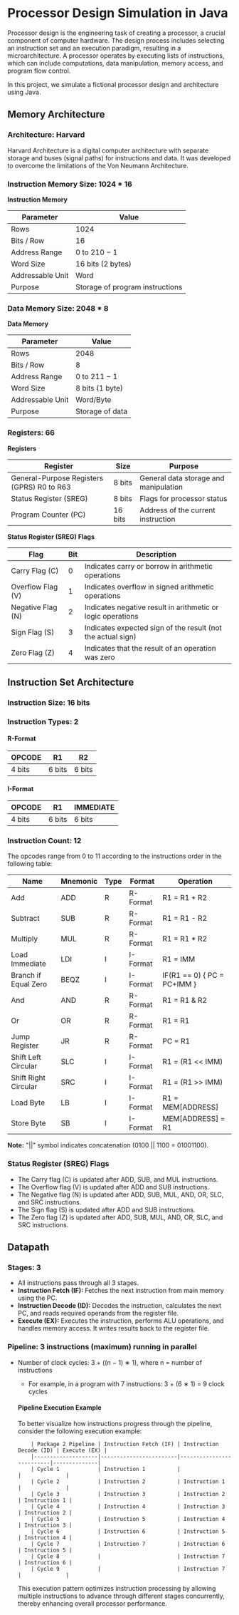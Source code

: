 # Processor Design Simulation in Java


Processor design is the engineering task of creating a processor, a crucial component of computer hardware. The design process includes selecting an instruction set and an execution paradigm, resulting in a microarchitecture. A processor operates by executing lists of instructions, which can include computations, data manipulation, memory access, and program flow control.

In this project, we simulate a fictional processor design and architecture using Java.

## Memory Architecture

### Architecture: Harvard

Harvard Architecture is a digital computer architecture with separate storage and buses (signal paths) for instructions and data. It was developed to overcome the limitations of the Von Neumann Architecture.

### Instruction Memory Size: 1024 * 16

**Instruction Memory**

| Parameter                | Value           |
|--------------------------|-----------------|
| Rows                     | 1024            |
| Bits / Row               | 16              |
| Address Range            | 0 to 210 − 1    |
| Word Size                | 16 bits (2 bytes) |
| Addressable Unit         | Word            |
| Purpose                  | Storage of program instructions |

### Data Memory Size: 2048 * 8

**Data Memory**

| Parameter                | Value           |
|--------------------------|-----------------|
| Rows                     | 2048            |
| Bits / Row               | 8               |
| Address Range            | 0 to 211 − 1    |
| Word Size                | 8 bits (1 byte) |
| Addressable Unit         | Word/Byte       |
| Purpose                  | Storage of data |

### Registers: 66

**Registers**

| Register                  | Size   | Purpose                      |
|---------------------------|--------|------------------------------|
| General-Purpose Registers (GPRS) R0 to R63 | 8 bits | General data storage and manipulation |
| Status Register (SREG)    | 8 bits | Flags for processor status   |
| Program Counter (PC)      | 16 bits | Address of the current instruction |

**Status Register (SREG) Flags**

| Flag          | Bit   | Description                                                |
|---------------|-------|------------------------------------------------------------|
| Carry Flag (C)| 0     | Indicates carry or borrow in arithmetic operations         |
| Overflow Flag (V)| 1  | Indicates overflow in signed arithmetic operations        |
| Negative Flag (N)| 2  | Indicates negative result in arithmetic or logic operations|
| Sign Flag (S) | 3     | Indicates expected sign of the result (not the actual sign)|
| Zero Flag (Z) | 4     | Indicates that the result of an operation was zero        |

## Instruction Set Architecture

### Instruction Size: 16 bits

### Instruction Types: 2

#### R-Format

| OPCODE | R1  | R2  |
|--------|-----|-----|
| 4 bits | 6 bits | 6 bits |

#### I-Format

| OPCODE | R1  | IMMEDIATE |
|--------|-----|-----------|
| 4 bits | 6 bits | 6 bits |

### Instruction Count: 12

The opcodes range from 0 to 11 according to the instructions order in the following table:

| Name                | Mnemonic | Type | Format | Operation                                   |
|---------------------|----------|------|--------|---------------------------------------------|
| Add                 | ADD      | R    | R-Format | R1 = R1 + R2                            |
| Subtract            | SUB      | R    | R-Format | R1 = R1 - R2                            |
| Multiply            | MUL      | R    | R-Format | R1 = R1 * R2                            |
| Load Immediate      | LDI      | I    | I-Format | R1 = IMM                                 |
| Branch if Equal Zero| BEQZ     | I    | I-Format | IF(R1 == 0) { PC = PC+IMM }             |
| And                 | AND      | R    | R-Format | R1 = R1 & R2                            |
| Or                  | OR       | R    | R-Format | R1 = R1 | R2                            |
| Jump Register       | JR       | R    | R-Format | PC = R1 || R2                           |
| Shift Left Circular | SLC      | I    | I-Format | R1 = (R1 << IMM) | (R1 >> 32 - IMM)   |
| Shift Right Circular| SRC      | I    | I-Format | R1 = (R1 >> IMM) | (R1 << 32 - IMM)   |
| Load Byte           | LB       | I    | I-Format | R1 = MEM[ADDRESS]                       |
| Store Byte          | SB       | I    | I-Format | MEM[ADDRESS] = R1                       |

**Note:** "||" symbol indicates concatenation (0100 || 1100 = 01001100).

### Status Register (SREG) Flags

- The Carry flag (C) is updated after ADD, SUB, and MUL instructions.
- The Overflow flag (V) is updated after ADD and SUB instructions.
- The Negative flag (N) is updated after ADD, SUB, MUL, AND, OR, SLC, and SRC instructions.
- The Sign flag (S) is updated after ADD and SUB instructions.
- The Zero flag (Z) is updated after ADD, SUB, MUL, AND, OR, SLC, and SRC instructions.

## Datapath

### Stages: 3

- All instructions pass through all 3 stages.
- **Instruction Fetch (IF):** Fetches the next instruction from main memory using the PC.
- **Instruction Decode (ID):** Decodes the instruction, calculates the next PC, and reads required operands from the register file.
- **Execute (EX):** Executes the instruction, performs ALU operations, and handles memory access. It writes results back to the register file.

### Pipeline: 3 instructions (maximum) running in parallel

- Number of clock cycles: 3 + ((n − 1) ∗ 1), where n = number of instructions
  - For example, in a program with 7 instructions: 3 + (6 ∗ 1) = 9 clock cycles
  #### Pipeline Execution Example

  To better visualize how instructions progress through the pipeline, consider the following execution example:
      
          | Package 2 Pipeline | Instruction Fetch (IF) | Instruction Decode (ID) | Execute (EX) |
          |--------------------|------------------------|--------------------------|--------------|
          | Cycle 1            | Instruction 1          |                        |              |
          | Cycle 2            | Instruction 2          | Instruction 1            |              |
          | Cycle 3            | Instruction 3          | Instruction 2            | Instruction 1 |
          | Cycle 4            | Instruction 4          | Instruction 3            | Instruction 2 |
          | Cycle 5            | Instruction 5          | Instruction 4            | Instruction 3 |
          | Cycle 6            | Instruction 6          | Instruction 5            | Instruction 4 |
          | Cycle 7            | Instruction 7          | Instruction 6            | Instruction 5 |
          | Cycle 8            |                        | Instruction 7            | Instruction 6 |
          | Cycle 9            |                        | Instruction 7            |              |
            
  This execution pattern optimizes instruction processing by allowing multiple instructions to advance through different stages concurrently, thereby enhancing overall processor performance.
      
